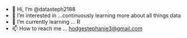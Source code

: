 - 👋 Hi, I’m @datasteph2188
- 👀 I’m interested in ...continuously learning more about all things data 
- 🌱 I’m currently learning ... R
- 📫 How to reach me ... hodgestephanie3@gmail.com

<!---
datasteph2188/datasteph2188 is a ✨ special ✨ repository because its `README.md` (this file) appears on your GitHub profile.
You can click the Preview link to take a look at your changes.
--->
